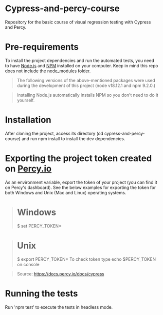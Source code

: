 #  Cypress-and-percy-course
Repository for the basic course of visual regression testing with Cypress and Percy.

#  Pre-requirements
To install the project dependencies and run the automated tests, you need to have [Node.js](https://nodejs.org/en/) and [NPM](https://www.npmjs.com/) installed on your computer.
Keep in mind this repo does not include the node_modules folder.

> The following versions of the above-mentioned packages were used during the development of this project (node v18.12.1 and npm 9.2.0.)

> Installing Node.js automatically installs NPM so you don't need to do it yourself.

#  Installation
After cloning the project, access its directory (cd cypress-and-percy-course) and run npm install to install the dev dependencies.

#  Exporting the project token created on [Percy.io](https://docs.percy.io)
As an environment variable, export the token of your project (you can find it on Percy's dashboard). See the below examples for exporting the token for both Windows and Unix (Mac and Linux) operating systems.

> # Windows
> $ set PERCY_TOKEN=<your token here>

> # Unix
> $ export PERCY_TOKEN=<your token here>
> To check token type echo $PERCY_TOKEN on console

> Source: https://docs.percy.io/docs/cypress

#  Running the tests
Run 'npm test' to execute the tests in headless mode.
